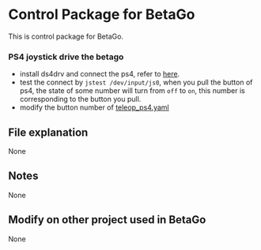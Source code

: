 # Control Package for BetaGo 
This is control package for BetaGo.
### PS4 joystick drive the betago
- install ds4drv and connect the ps4, refer to [here](https://retropie.org.uk/docs/PS4-Controller/).
- test the connect by `jstest /dev/input/js0`, when you pull the button of ps4, the state of some number will turn from `off` to `on`, this number is corresponding to the button you pull.
- modify the button number of [teleop_ps4.yaml](config/teleop_ps4.yaml) 
## File explanation
None

## Notes
None
## Modify on other project used in BetaGo
None
